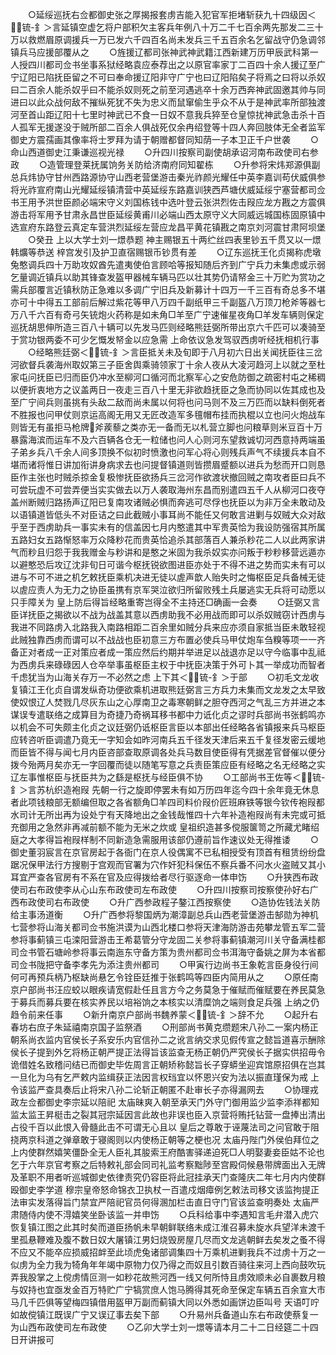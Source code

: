 <!-- { "loadSidebar": true } -->
　　○延绥巡抚右佥都御史张之厚揭报套虏吉能入犯官军拒堵斩获九十四级因＜锍-釒＞言延镇空虚乞将户部积欠主客兵年例八十万二千七百余两先那发二三十万以救燃眉原调援兵一万已发六千四百名尚未发兵三千五百余名乞留战守仍急调邻镇兵马应援部覆从之
　　○旌援辽都司张神武神武籍江西新建万历甲辰武科第一人授四川都司佥书坐事系狱经略袁应泰荐出之以原官率家丁二百四十余人援辽至广宁辽阳已陷抚臣留之不可曰奉命援辽阳非守广宁也曰辽阳陷矣子将焉之曰将以杀奴曰二百余人能杀奴乎曰不能杀奴则死之前至河遇逃卒十余万西奔神武固邀其帅与同进曰以此众战何敌不摧纵死犹不失为忠义而鼠窜偷生乎众不从于是神武率所部独渡河至首山距辽阳十七里时神武已不食一日奴不意我兵猝至仓皇惊扰神武急击杀十百人孤军无援遂没于贼所部二百余人俱战死仅余冉绍登等十四人奔回肢体无全者监军御史方震孺画其像率将士罗拜为请于朝赠都督同知荫一子本卫正千户世袭
　　○命山西道御史江秉谦巡视光禄
　　○升四川按察司副使胡承诏河南布政使司右参政
　　○造管理登莱抚属饷务关防给济南府同知翟栋
　　○升参将宋炜郑源俱副总兵炜协守甘州西路源协守山西老营堡游击秦光祚颜光耀任中英李嘉训苟伏威俱参将光祚宣府南山光耀延绥镇清营中英延绥东路嘉训狭西芦塘伏威延绥宁塞营都司佥书王用予洪世臣颜必端宋守义刘国栋钱中选叶登云张洪烈佐击叚应龙方戡之方震俱游击将军用予甘肃永昌世臣延绥黄甫川必端山西太原守义大同威远城国栋固原镇中选宣府东路登云真定车营洪烈延绥左营应龙昌平黄花镇戡之南京刘河震甘肃阿坝堡
　　○癸丑  上以大学士刘一燝恭题  神主赐银五十两纻丝四表里钞五千贯又以一燝韩爌等恭送  梓宫发引及护卫直宿赐银币钞贯有差
　　○辽东巡抚王化贞揭称虎墩兔憨调兵四十万助攻奴酋先遣夷使伯言顾哈等报知随后齐到广宁兵力未集虑或示弱乞量调近镇兵以助其锋查发盔甲器械车辆马匹以壮其势仍请帑金三十万贮为赏功之需兵部覆言近镇秋防正急难以多调广宁旧兵及新募计十四万一千三百有奇总多不堪亦可十中得五工部前后解过紫花等甲八万四千副纸甲三千副盔八万顶刀枪斧等器七万八千六百有奇弓矢铳炮火药称是如未角□羊至广宁速催星夜角□羊发车辆则保定巡抚胡思伸所造三百八十辆可以先发马匹则经略熊廷弼所带出京六千匹可以凑骑至于赏功银两委不可少乞慨发帑金以应急需  上命依议急发驾驭西虏听经抚相机行事
　　○经略熊廷弼＜锍-釒＞言臣抵关未及旬即于八月初六日出关闻抚臣往三岔河欲督兵袭海州取奴第三子臣舍舆乘骑领家丁十余人夜从大凌河趋河上以就之至杜家屯问抚臣已归而臣仍冲水至柳河口循河而北察军心之安危防御之疏密村屯之稀稠以便折衷地方之议盖两日一夜走三百八十里无非欲趋抚臣之急而协同以佐其成也及至广宁间兵则虽挑有头敌二敌而尚未属以何将也问马则不及三万匹而以缺料倒死者不胜报也问甲仗则京运高阁无用又无匠改造军多氊帽布挂而执棍以立也问火炮战车则皆无有虽拒马枪牌斧蒺藜之类亦无一备而无以札营立脚也问粮草则米豆百十万暴露海滨而运车不及六百辆各仓无一粒储也问人心则河东望救诚切河西意持两端虽子弟乡兵八千余人间多顶换不似初时愤激也问军心将心则残兵声气不续援兵本自不堪而诸将惟日讲加衔讲身病求去也问提督镇道则皆攒眉蹙额以进兵为愁而开口则恳臣作主张也时贼杀掠金复极惨抚臣欲扬兵三岔河作欲渡状撤回贼之南攻者臣曰兵不可尝玩虚不可尝弄便当实实做去以万人袭取海州东昌而别遣四五千人从柳河口夜夺盖州断贼归路扬声辽阳已复南攻诸贼必惧而奔逃可尽俘也抚臣以为非万全未敢动及以语镇道皆低头不对臣诘之曰此截贼小事耳尚不能任又何敢言进剿与奴贼大众对敌乎至于西虏助兵一事实未有的信盖因七月内憨遣其中军贵英恰为我设防强宿其所属五路妇女五路惭怒率万众降粆花而贵英恰追杀其部落百人兼杀粆花二人以此两家讲气而粆且归怨于我我赠金与粆讲和是憨之米固为我杀奴实亦问叛于粆粆移营远遁亦以避憨恐后攻辽沈非旬日可谐今枢抚锐欲图进臣亦处于不得不进之势而实未有可以进与不可不进之机乞敕抚臣乘机决进无徒以虗声歆人贻失时之悔枢臣足兵备械无徒以虗应责人为无力之协臣虽携有京军哭泣欲归所留败残土兵屡逃实无兵将可动愿以只手障关为  皇上防后得旨经略重寄岂得全不主持还□确画一会奏
　　○廷弼又言臣详抚臣之揭欲以不战为战盖其意以西虏助我不必用战而即可以杀奴贼窃计西虏与我进不同路虏入北路我入南路相距二百余里如贼分兵来应亦须自家抵当臣未敢轻视此贼独靠西虏而谓可以不战战也臣初意三方布置必使兵马甲仗炮车刍糗等项一一齐备正对者成一正对策应者成一策应然后约期并举进足以战退亦足以守今临事中乱祗为西虏兵来碌碌因人仓卒举事虽枢臣主权于中抚臣决策于外可卜其一举成功而智者千虑犹当为山海关存万一不必然之虑  上下其＜锍-釒＞于部
　　○初毛文龙收复镇江王化贞自谓发纵奇功便欲乘机进取熊廷弼言三方兵力未集而文龙发之太早致使奴恨辽人焚戮几尽灰东山之心厚南卫之毒寒朝鲜之胆夺西河之气乱三方并进之本谋误专遣联络之成算目为奇捷乃奇祸耳移书都中力诋化贞之谬时兵部尚书张鹤鸣亦以机会不可失颇主化贞之议廷弼仍诋枢臣言臣以本部出任经略各省镇报来兵马枢臣应转咨听臣调遣乃竟无一字知会如昨河南兵五千径发天津后来五千复径发密云缓地而臣皆不得与闻七月内臣咨部查取原调各处兵马数目使臣得有凭据差官督催以便分拨今殆两月矣亦无一字回覆而徒以随笔写意之兵责臣策应臣有经略之名无经略之实辽左事惟枢臣与抚臣共为之繇是枢抚与经臣俱不协
　　○工部尚书王佐等＜锍-釒＞言苏杭织造袍叚  先朝一行之旋即停罢未有如万历四年迄今四十余年竟无休息者此项钱粮部无额编但取之各省额角□羊四司料价叚价匠班麻铁等银今钦传袍叚都水司计无所出再为设处宁有天降地出之金钱哉惟四十六年补造袍叚尚有未完或可抵充御用之急然非再减前额不能为无米之炊或  皇祖织造甚多傥服箧笥之所藏尤睹绍庭之大孝得旨袍叚样制不同新造急需服用该部仍遵前旨作速议处无得推诿
　　○御史董羽宸言在京官房起于各衙门在京人役偶寓不已私相授受有顶首有租赁纷纷盘踞况保甲法行方搜剔于宫观而官署为穴作奸犯科保伍不察兵番不问水火盗贼又其小耳宜严查各官房有不系在官及应得拨给者尽行驱逐命一体申饬
　　○升狭西布政使司右布政使李从心山东布政使司左布政使
　　○升四川按察司按察使孙好右广西布政使司右布政使
　　○升广西参政程子鏊江西按察使
　　○造协佐钱法关防给主事汤道衡
　　○升广西参将黎国炳为潮漳副总兵山西老营堡游击郜勋为神机七营参将山海关都司佥书施洪谟为山西北楼口参将天津海防游击苑攀龙管五军二营参将事蓟镇三屯滦阳营游击王希葛管分守龙固二关参将事蓟镇潮河川关守备满桂都司佥书管石塘岭参将事云南迤东守备方策为贵州都司佥书洱海守备姚之屏为本省都司佥书陇把守备李孝先为添注贵州都司
　　○甲寅行边尚书王象乾言臣身役行间何可再预兵柄乃枢缺尚悬乞令铨臣廷推于张鹤鸣等四臣内简用从之
　　○原任南京户部尚书汪应蛟以眼疾请宽假赴任且言方今之务莫急于催赋而催赋要在养民莫急于募兵而募兵要在核实养民以培裕饷之本核实以清糜饷之端则食足兵强  上纳之仍趋令前来任事
　　○新升南京户部尚书魏养蒙＜锍-釒＞辞不允
　　○起升右春坊右庶子朱延禧南京国子监祭酒
　　○刑部尚书黄克缵题宋八孙二一案内杨正朝系尚衣监内官侯长子系安乐内官信孙二之讹言纳交求见假传宣之懿旨道喜示酬除侯长子提到外乞将杨正朝严提正法得旨该监查无杨正朝仍严究侯长子据实供招毋令诡借姓名致稽问结已而御史毕佐周言正朝矫称懿旨长子穿蟒坐迎宾馆原招俱在岂其一旦化为乌有乞严敕内监缉获正法因言权珰宜以怀恩兴安为法以振直瑾保为戒  上令该监严查具奏后止将宋八孙二论斩正朝匿不赴审长子亦得漏网去
　　○协理戎政左佥都御史李宗延以陪祀  太庙昧爽入朝至承天门外守门御用监少监李添祥都知监太监王昇梃击之裂其冠宗延因言此故也非误也臣入京营将贿托钻营一盘捧出清出占役千百以此恨入骨髓此击不可谓无心且以  皇后之尊敢于诬蔑法司之问官敢于阻挠两京科道之弹章敢于寝阁则以内使杨正朝等之梗也况  太庙丹陛门外侯伯拜位之上内使群然嬉笑僵卧全无人臣礼其朘索王府酷害驿递迫死□人明娶妻妾臣姑不论也乞于六年京官考察之后特敕礼部会同司礼监考察黜陟至宫殿伺候悬带牌面出入无牌及革职不用者听巡城御史依律责究仍容臣将此冠挂承天门查隆庆二年七月内内使群殴御史李学道  穆宗皇帝怒命锦衣卫执杖一百遣戍烟瘴例乞敕法司移文该监拘提正法审实发落得旨门禁宜严陪祀官员何得溷加栏击直日守门官该监查明奏处  太庙严肃随侍内使不淂嬉笑坐卧该监一并申饬
　　○兵科给事中李遇知言毛弁潜入虎穴恢复镇江图之此其时矣而道臣扬帆未早朝鲜联络未成江淮召募未旋水兵望洋未渡千里孤悬鞭难及腹不数日奴大屠镇江男妇烧毁房屋几尽而文龙逃朝鲜去矣发之蚤不得不应又不能卒应损威招衅至此顷虎兔诸部调集四十万乘机进剿我兵不过虏十万之一似虏为全力我为犄角年年竭中原物力仅乃得之而奴且引数百骑往来河上西向鼓吹玩弄我股掌之上傥虏情叵测一如粆花故熊河西一线又何所恃且虏效顺未必自裹数月粮与奴持也宜亟发金百万特贮广宁犒赏庶人饱马腾得其死命至保定车辆五百余宣大市马几千匹俱等望梅四镇借用盔甲万副而蓟镇大同以外悉如画饼边臣叫号  天语叮咛如故傥镇江既误广宁又误辽事去矣下部
　　○升易州兵备道山东右布政使蔡复一为山西布政使司左布政使
　　○乙卯大学士刘一燝等请本月二十二日经筵二十四日开讲报可
